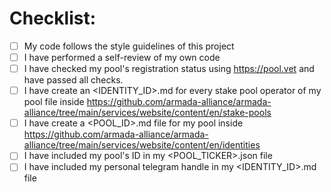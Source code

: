 
# Checklist:

- [ ] My code follows the style guidelines of this project
- [ ] I have performed a self-review of my own code
- [ ] I have checked my pool's registration status using https://pool.vet and have passed all checks.
- [ ] I have create an <IDENTITY_ID>.md for every stake pool operator of my pool file inside https://github.com/armada-alliance/armada-alliance/tree/main/services/website/content/en/stake-pools
- [ ] I have create a <POOL_ID>.md file for my pool inside https://github.com/armada-alliance/armada-alliance/tree/main/services/website/content/en/identities
- [ ] I have included my pool's ID in my <POOL_TICKER>.json file
- [ ] I have included my personal telegram handle in my <IDENTITY_ID>.md file
